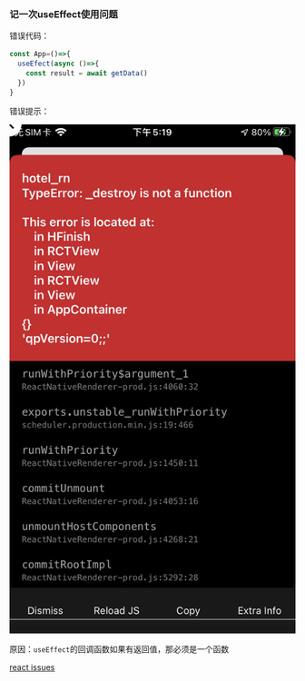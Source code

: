 ### 记一次useEffect使用问题

错误代码：

```js
const App=()=>{
  useEfect(async ()=>{
    const result = await getData()
  })
}
```
错误提示：

![useEffect](../static/images/react/useEffect_return.png)

原因：`useEffect`的回调函数如果有返回值，那必须是一个函数

[react issues](https://github.com/facebook/react/issues/14838)